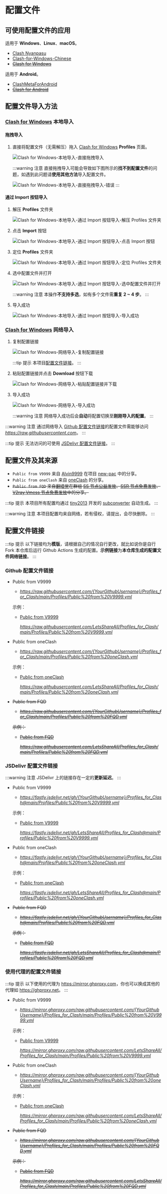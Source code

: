 # 配置文件

## 可使用配置文件的应用

适用于 **Windows**、**Linux**、**macOS**。

- [Clash Nyanpasu](https://nyanpasu.elaina.moe/ "Clash Nyanpasu")
- [Clash-for-Windows-Chinese](https://github.com/Z-Siqi/Clash-for-Windows_Chinese/tree/main "Z-Siqi/Clash-for-Windows-Chinese: clash for windows汉化版. 提供clash for windows的汉化版, 汉化补丁及汉化版安装程序")
- ~~[Clash for Windows](https://github.com/Fndroid/clash_for_windows_pkg "Fndroid/clash_for_windows_pkg: A Windows/macOS GUI based on Clash.")~~

适用于 **Android**。

- [ClashMetaForAndroid](https://github.com/MetaCubeX/ClashMetaForAndroid "MetaCubeX/ClashMetaForAndroid: A rule-based tunnel for Android.")
- ~~[Clash for Android](https://github.com/Kr328/ClashForAndroid "Kr328/ClashForAndroid: A rule-based tunnel for Android.")~~

## 配置文件导入方法

### [Clash for Windows](https://github.com/Fndroid/clash_for_windows_pkg "Fndroid/clash_for_windows_pkg: A Windows/macOS GUI based on Clash.") 本地导入

#### 拖拽导入

1. 直接将配置文件（无需解压）拖入 [Clash for Windows](https://github.com/Fndroid/clash_for_windows_pkg "Fndroid/clash_for_windows_pkg: A Windows/macOS GUI based on Clash.") **Profiles** 页面。

   ![Clash for Windows-本地导入-直接拖拽导入](/images/Clash_for_Windows-本地导入-直接拖拽导入.png "Clash for Windows-本地导入-直接拖拽导入")

   :::warning 注意
   直接拖拽导入可能会导致如下图所示的**找不到配置文件**的问题，如遇到此问题请**使用其他方法**导入配置文件。

   ![Clash for Windows-本地导入-直接拖拽导入-错误](/images/Clash_for_Windows-本地导入-直接拖拽导入-错误.png "Clash for Windows-本地导入-直接拖拽导入-错误")
   :::

#### 通过 Import 按钮导入

1. 解压 **Profiles** 文件夹

   ![Clash for Windows-本地导入-通过 Import 按钮导入-解压 Profiles 文件夹](/images/Clash_for_Windows-本地导入-通过_Import_按钮导入-解压_Profiles_文件夹.png "Clash for Windows-本地导入-通过 Import 按钮导入-解压 Profiles 文件夹")

2. 点击 **Import** 按钮

   ![Clash for Windows-本地导入-通过 Import 按钮导入-点击 Import 按钮](/images/Clash_for_Windows-本地导入-通过_Import_按钮导入-点击_Import_按钮.png "Clash for Windows-本地导入-通过 Import 按钮导入-点击 Import 按钮")

3. 定位 **Profiles** 文件夹

   ![Clash for Windows-本地导入-通过 Import 按钮导入-定位 Profiles 文件夹](/images/Clash_for_Windows-本地导入-通过_Import_按钮导入-定位_Profiles_文件夹.png "Clash for Windows-本地导入-通过 Import 按钮导入-定位 Profiles 文件夹")

4. 选中配置文件并打开

   ![Clash for Windows-本地导入-通过 Import 按钮导入-选中配置文件并打开](/images/Clash_for_Windows-本地导入-通过_Import_按钮导入-选中配置文件并打开.png "Clash for Windows-本地导入-通过 Import 按钮导入-选中配置文件并打开")

   :::warning 注意
   本操作**不支持多选**，如有多个文件需**重复 2 ~ 4 步**。
   :::

5. 导入成功

   ![Clash for Windows-本地导入-通过 Import 按钮导入-导入成功](/images/Clash_for_Windows-本地导入-通过_Import_按钮导入-导入成功.png "Clash for Windows-本地导入-通过 Import 按钮导入-导入成功")

### [Clash for Windows](https://github.com/Fndroid/clash_for_windows_pkg "Fndroid/clash_for_windows_pkg: A Windows/macOS GUI based on Clash.") 网络导入

1. 复制配置链接

   ![Clash for Windows-网络导入-复制配置链接](/images/Clash_for_Windows-网络导入-复制配置链接.png "Clash for Windows-网络导入-复制配置链接")

   :::tip 提示
   本项目[配置文件链接](#配置文件链接 "点击前往“配置文件链接”")。
   :::

2. 粘贴配置链接并点击 **Download** 按钮下载

   ![Clash for Windows-网络导入-粘贴配置链接并下载](/images/Clash_for_Windows-网络导入-粘贴配置链接并下载.png "Clash for Windows-网络导入-粘贴配置链接并下载")

3. 导入成功

   ![Clash for Windows-网络导入-导入成功](/images/Clash_for_Windows-网络导入-导入成功.png "Clash for Windows-网络导入-导入成功")

   :::warning 注意
   网络导入成功后会**自动**将配置切换至**刚刚导入的配置**。
   :::

:::warning 注意
通过网络导入 [Github 配置文件链接](#github-配置文件链接 "点击前往“Github 配置文件链接”")的配置文件需能够访问 _<https://raw.githubusercontent.com>_。
:::

:::tip 提示
无法访问的可使用 [JSDelivr 配置文件链接](#jsdelivr-配置文件链接 "点击前往“JSDelivr 配置文件链接”")。
:::

## 配置文件及其来源

- `Public from V9999` 来自 [Alvin9999](https://github.com/Alvin9999 "Alvin9999@Github (自由上网)") 在项目 [new-pac](https://github.com/Alvin9999/new-pac "Alvin9999/new-pac: 科学上网/自由上网/翻墙/软件/方法，一键翻墙浏览器，免费shadowsocks/ss/ssr/v2ray/goflyway账号/节点分享，vps一键搭建脚本/教程。") 中的分享。
- `Public from oneClash` 来自 [oneClash](https://oneclash.cc "oneClash | 每日精选 SSR/V2ray/Clash 免费节点每天更新") 的分享。
- ~~`Public from FQD` 来自[翻墙党](https://fanqiangdang.com "翻墙论坛 | 翻墙党社区 - Powered by Discuz!")在群组 [SS 节点公益发放](https://t.me/ssList "ssList@Telegram")、[SSR 节点免费发放](https://t.me/ssrList "ssrList@Telegram")、[V2ray,Vmess 节点免费发放](https://t.me/V2List "V2List@Telegram")中的分享。~~

:::tip 提示
本项目所有配置均通过 [tiny2013](https://github.com/tindy2013 "tindy2013@Github (Tindy X)") 开发的 [subconverter](https://github.com/tindy2013/subconverter "tindy2013/subconverter: Utility to convert between various subscription format.") 自动生成。
:::

:::warning 注意
本项目配置均来自网络，若有侵权，请提出，会尽快删除。
:::

## 配置文件链接

:::tip 提示
以下链接均为**模版**，请根据自己的情况自行更改，就比如说你是自行 Fork 本仓库后运行 Github Actions 生成的配置。**示例链接**为**本仓库生成的配置文件网络链接**。
:::

### Github 配置文件链接

- Public from V9999

  - _<https://raw.githubusercontent.com/{YourGithubUsername}/Profiles_for_Clash/main/Profiles/Public%20from%20V9999.yml>_

  示例：

  - [Public from V9999](https://raw.githubusercontent.com/LetsShareAll/Profiles_for_Clash/main/Profiles/Public%20from%20V9999.yml "“Public from V9999”链接（“右击”后选择“复制链接”）")

    _<https://raw.githubusercontent.com/LetsShareAll/Profiles_for_Clash/main/Profiles/Public%20from%20V9999.yml>_

- Public from oneClash

  - _<https://raw.githubusercontent.com/{YourGithubUsername}/Profiles_for_Clash/main/Profiles/Public%20from%20oneClash.yml>_

  示例：

  - [Public from oneClash](https://raw.githubusercontent.com/LetsShareAll/Profiles_for_Clash/main/Profiles/Public%20from%20oneClash.yml "“Public from oneClash”链接（“右击”后选择“复制链接”）")

    _<https://raw.githubusercontent.com/LetsShareAll/Profiles_for_Clash/main/Profiles/Public%20from%20oneClash.yml>_

- ~~Public from FQD~~

  - ~~_<https://raw.githubusercontent.com/{YourGithubUsername}/Profiles_for_Clash/main/Profiles/Public%20from%20FQD.yml>_~~

  ~~示例：~~

  - ~~[Public from FQD](https://raw.githubusercontent.com/LetsShareAll/Profiles_for_Clash/main/Profiles/Public%20from%20FQD.yml "“Public from FQD”链接（“右击”后选择“复制链接”）")~~

    ~~_<https://raw.githubusercontent.com/LetsShareAll/Profiles_for_Clash/main/Profiles/Public%20from%20FQD.yml>_~~

### JSDelivr 配置文件链接

:::warning 注意
JSDelivr 上的链接存在一定的**更新延迟**。
:::

- Public from V9999

  - _<https://fastly.jsdelivr.net/gh/{YourGithubUsername}/Profiles_for_Clash@main/Profiles/Public%20from%20V9999.yml>_

  示例：

  - [Public from V9999](https://fastly.jsdelivr.net/gh/LetsShareAll/Profiles_for_Clash@main/Profiles/Public%20from%20V9999.yml "“Public from V9999”链接（“右击”后选择“复制链接”）")

    _<https://fastly.jsdelivr.net/gh/LetsShareAll/Profiles_for_Clash@main/Profiles/Public%20from%20V9999.yml>_

- Public from oneClash

  - _<https://fastly.jsdelivr.net/gh/{YourGithubUsername}/Profiles_for_Clash@main/Profiles/Public%20from%20oneClash.yml>_

  示例：

  - [Public from oneClash](https://fastly.jsdelivr.net/gh/LetsShareAll/Profiles_for_Clash@main/Profiles/Public%20from%20oneClash.yml "“Public from oneClash”链接（“右击”后选择“复制链接”）")

    _<https://fastly.jsdelivr.net/gh/LetsShareAll/Profiles_for_Clash@main/Profiles/Public%20from%20oneClash.yml>_

- ~~Public from FQD~~

  - ~~_<https://fastly.jsdelivr.net/gh/{YourGithubUsername}/Profiles_for_Clash@main/Profiles/Public%20from%20FQD.yml>_~~

  ~~示例：~~

  - ~~[Public from FQD](https://fastly.jsdelivr.net/gh/LetsShareAll/Profiles_for_Clash@main/Profiles/Public%20from%20FQD.yml "“Public from FQD”链接（“右击”后选择“复制链接”）")~~

    ~~_<https://fastly.jsdelivr.net/gh/LetsShareAll/Profiles_for_Clash@main/Profiles/Public%20from%20FQD.yml>_~~

### 使用代理的配置文件链接

:::tip 提示
以下使用的代理为 <https://mirror.ghproxy.com>，你也可以换成其他的代理如 <https://ghproxy.net>。
:::
- Public from V9999

  - _<https://mirror.ghproxy.com/raw.githubusercontent.com/{YourGithubUsername}/Profiles_for_Clash/main/Profiles/Public%20from%20V9999.yml>_

  示例：

  - [Public from V9999](https://mirror.ghproxy.com/raw.githubusercontent.com/LetsShareAll/Profiles_for_Clash/main/Profiles/Public%20from%20V9999.yml "“Public from V9999”链接（“右击”后选择“复制链接”）")

    _<https://mirror.ghproxy.com/raw.githubusercontent.com/LetsShareAll/Profiles_for_Clash/main/Profiles/Public%20from%20V9999.yml>_

- Public from oneClash

  - _<https://mirror.ghproxy.com/raw.githubusercontent.com/{YourGithubUsername}/Profiles_for_Clash/main/Profiles/Public%20from%20oneClash.yml>_

  示例：

  - [Public from oneClash](https://mirror.ghproxy.com/raw.githubusercontent.com/LetsShareAll/Profiles_for_Clash/main/Profiles/Public%20from%20oneClash.yml "“Public from oneClash”链接（“右击”后选择“复制链接”）")

    _<https://mirror.ghproxy.com/raw.githubusercontent.com/LetsShareAll/Profiles_for_Clash/main/Profiles/Public%20from%20oneClash.yml>_

- ~~Public from FQD~~

  - ~~_<https://mirror.ghproxy.com/raw.githubusercontent.com/{YourGithubUsername}/Profiles_for_Clash/main/Profiles/Public%20from%20FQD.yml>_~~

  ~~示例：~~

  - ~~[Public from FQD](https://mirror.ghproxy.com/raw.githubusercontent.com/LetsShareAll/Profiles_for_Clash/main/Profiles/Public%20from%20FQD.yml "“Public from FQD”链接（“右击”后选择“复制链接”）")~~

    ~~_<https://mirror.ghproxy.com/raw.githubusercontent.com/LetsShareAll/Profiles_for_Clash/main/Profiles/Public%20from%20FQD.yml>_~~
